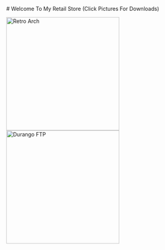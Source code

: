<p># Welcome To My Retail Store (Click Pictures For Downloads)</p>

<p><a href="ms-windows-store://pdp/?productid=9P47DRQ5RKNF"><img alt="Retro Arch" src="https://i.redd.it/8pbj5hx8hlj71.png" style="height:300px; width:300px" /></a><a href="ms-windows-store://pdp/?productid=9N0WBQ9HDBKJ"><img alt="Durango FTP" src="https://gamr13.github.io/img/FTP.jpg" style="height:300px; width:300px" /></a></p>
